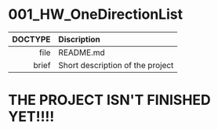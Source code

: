 # 001_HW_OneDirectionList

**DOCTYPE** | **Discription**
---: | :---
file | README.md
brief | Short description of the project

#  THE PROJECT ISN'T FINISHED YET!!!!
